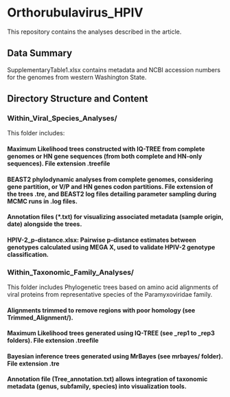 # Orthorubulavirus_HPIV
This repository contains the analyses described in the article.

## Data Summary
SupplementaryTable1.xlsx contains metadata and NCBI accession numbers for the genomes from western Washington State.

## Directory Structure and Content
### Within_Viral_Species_Analyses/
This folder includes:	
#### Maximum Likelihood trees constructed with IQ-TREE from complete genomes or HN gene sequences (from both complete and HN-only sequences). File extension .treefile
#### BEAST2 phylodynamic analyses from complete genomes, considering gene partition, or V/P and HN genes codon partitions. File extension of the trees .tre, and BEAST2 log files detailing parameter sampling during MCMC runs in .log files.
#### Annotation files (*.txt) for visualizing associated metadata (sample origin, date) alongside the trees.
#### HPIV-2_p-distance.xlsx: Pairwise p-distance estimates between genotypes calculated using MEGA X, used to validate HPIV-2 genotype classification.

### Within_Taxonomic_Family_Analyses/
This folder includes Phylogenetic trees based on amino acid alignments of viral proteins from representative species of the Paramyxoviridae family.
#### Alignments trimmed to remove regions with poor homology (see Trimmed_Alignment/).
#### Maximum Likelihood trees generated using IQ-TREE (see _rep1 to _rep3 folders). File extension .treefile
#### Bayesian inference trees generated using MrBayes (see mrbayes/ folder). File extension .tre
#### Annotation file (Tree_annotation.txt) allows integration of taxonomic metadata (genus, subfamily, species) into visualization tools.
